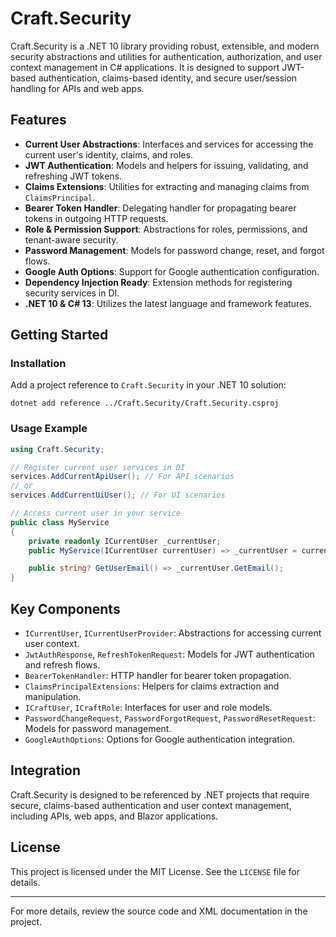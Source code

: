 # Craft.Security

Craft.Security is a .NET 10 library providing robust, extensible, and modern security abstractions and utilities for authentication, authorization, and user context management in C# applications. It is designed to support JWT-based authentication, claims-based identity, and secure user/session handling for APIs and web apps.

## Features
- **Current User Abstractions**: Interfaces and services for accessing the current user's identity, claims, and roles.
- **JWT Authentication**: Models and helpers for issuing, validating, and refreshing JWT tokens.
- **Claims Extensions**: Utilities for extracting and managing claims from `ClaimsPrincipal`.
- **Bearer Token Handler**: Delegating handler for propagating bearer tokens in outgoing HTTP requests.
- **Role & Permission Support**: Abstractions for roles, permissions, and tenant-aware security.
- **Password Management**: Models for password change, reset, and forgot flows.
- **Google Auth Options**: Support for Google authentication configuration.
- **Dependency Injection Ready**: Extension methods for registering security services in DI.
- **.NET 10 & C# 13**: Utilizes the latest language and framework features.

## Getting Started

### Installation
Add a project reference to `Craft.Security` in your .NET 10 solution:

```
dotnet add reference ../Craft.Security/Craft.Security.csproj
```

### Usage Example
```csharp
using Craft.Security;

// Register current user services in DI
services.AddCurrentApiUser(); // For API scenarios
// or
services.AddCurrentUiUser(); // For UI scenarios

// Access current user in your service
public class MyService
{
    private readonly ICurrentUser _currentUser;
    public MyService(ICurrentUser currentUser) => _currentUser = currentUser;

    public string? GetUserEmail() => _currentUser.GetEmail();
}
```

## Key Components
- `ICurrentUser`, `ICurrentUserProvider`: Abstractions for accessing current user context.
- `JwtAuthResponse`, `RefreshTokenRequest`: Models for JWT authentication and refresh flows.
- `BearerTokenHandler`: HTTP handler for bearer token propagation.
- `ClaimsPrincipalExtensions`: Helpers for claims extraction and manipulation.
- `ICraftUser`, `ICraftRole`: Interfaces for user and role models.
- `PasswordChangeRequest`, `PasswordForgotRequest`, `PasswordResetRequest`: Models for password management.
- `GoogleAuthOptions`: Options for Google authentication integration.

## Integration
Craft.Security is designed to be referenced by .NET projects that require secure, claims-based authentication and user context management, including APIs, web apps, and Blazor applications.

## License
This project is licensed under the MIT License. See the `LICENSE` file for details.

---
For more details, review the source code and XML documentation in the project.
